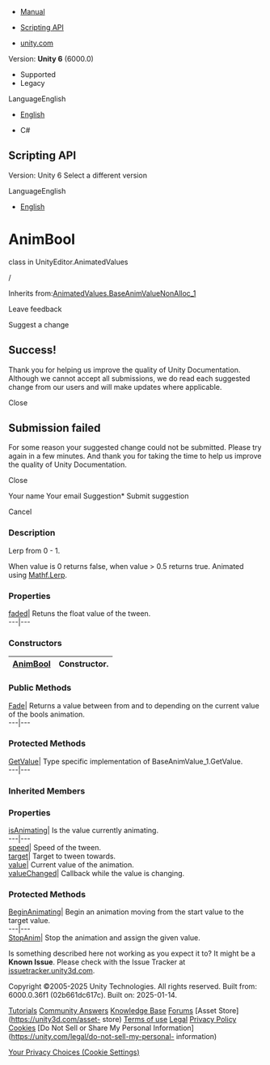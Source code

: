 [ ]()

  * [Manual](../Manual/index.html)
  * [Scripting API](../ScriptReference/index.html)

  * [unity.com](https://unity.com/)

Version: **Unity 6** (6000.0)

  * Supported
  * Legacy

LanguageEnglish

  * [English]()

  * C#

[ ](https://docs.unity3d.com)

## Scripting API

Version: Unity 6 Select a different version

LanguageEnglish

  * [English]()

# AnimBool

class in UnityEditor.AnimatedValues

/

Inherits
from:[AnimatedValues.BaseAnimValueNonAlloc_1](AnimatedValues.BaseAnimValueNonAlloc_1.html)

Leave feedback

Suggest a change

## Success!

Thank you for helping us improve the quality of Unity Documentation. Although
we cannot accept all submissions, we do read each suggested change from our
users and will make updates where applicable.

Close

## Submission failed

For some reason your suggested change could not be submitted. Please <a>try
again</a> in a few minutes. And thank you for taking the time to help us
improve the quality of Unity Documentation.

Close

Your name Your email Suggestion* Submit suggestion

Cancel

[ ]()

### Description

Lerp from 0 - 1.

When value is 0 returns false, when value > 0.5 returns true. Animated using
[Mathf.Lerp](Mathf.Lerp.html).

### Properties

[faded](AnimatedValues.AnimBool-faded.html)| Retuns the float value of the
tween.  
---|---  
  
### Constructors

[AnimBool](AnimatedValues.AnimBool-ctor.html)| Constructor.  
---|---  
  
### Public Methods

[Fade](AnimatedValues.AnimBool.Fade.html)| Returns a value between from and to
depending on the current value of the bools animation.  
---|---  
  
### Protected Methods

[GetValue](AnimatedValues.AnimBool.GetValue.html)| Type specific
implementation of BaseAnimValue_1.GetValue.  
---|---  
  
### Inherited Members

### Properties

[isAnimating](AnimatedValues.BaseAnimValue_1-isAnimating.html)| Is the value
currently animating.  
---|---  
[speed](AnimatedValues.BaseAnimValue_1-speed.html)| Speed of the tween.  
[target](AnimatedValues.BaseAnimValue_1-target.html)| Target to tween towards.  
[value](AnimatedValues.BaseAnimValue_1-value.html)| Current value of the
animation.  
[valueChanged](AnimatedValues.BaseAnimValue_1-valueChanged.html)| Callback
while the value is changing.  
  
### Protected Methods

[BeginAnimating](AnimatedValues.BaseAnimValue_1.BeginAnimating.html)| Begin an
animation moving from the start value to the target value.  
---|---  
[StopAnim](AnimatedValues.BaseAnimValue_1.StopAnim.html)| Stop the animation
and assign the given value.  
  
Is something described here not working as you expect it to? It might be a
**Known Issue**. Please check with the Issue Tracker at
[issuetracker.unity3d.com](https://issuetracker.unity3d.com).

Copyright ©2005-2025 Unity Technologies. All rights reserved. Built from:
6000.0.36f1 (02b661dc617c). Built on: 2025-01-14.

[Tutorials](https://unity3d.com/learn) [Community
Answers](https://answers.unity3d.com) [Knowledge
Base](https://support.unity3d.com/hc/en-us)
[Forums](https://forum.unity3d.com) [Asset Store](https://unity3d.com/asset-
store) [Terms of use](https://docs.unity3d.com/Manual/TermsOfUse.html)
[Legal](https://unity.com/legal) [Privacy
Policy](https://unity.com/legal/privacy-policy)
[Cookies](https://unity.com/legal/cookie-policy) [Do Not Sell or Share My
Personal Information](https://unity.com/legal/do-not-sell-my-personal-
information)

[Your Privacy Choices (Cookie Settings)](javascript:void\(0\);)

